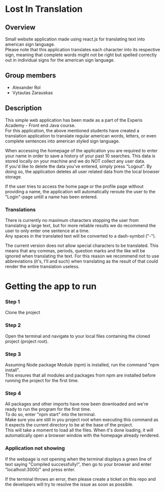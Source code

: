 # Lost In Translation

## Overview
Small website application made using react.js for translating text into american sign language.  
Please note that this application translates each character into its respective sign, meaning that complete words might not be right but spelled correctly out in individual signs for the american sign language.

## Group members

<ul>
    <li> Alexander Rol </li>
    <li> Vytautas Zarauskas </li>
</ul>

## Description

This simple web application has been made as a part of the Experis Academy - Front end Java course.  
For this application, the above mentioned students have created a translation application to translate regular american words, letters, or even complete sentences into american styled sign language.  

When accessing the homepage of the application you are required to enter your name in order to save a history of your past 10 searches. This data is stored locally on your machine and we do NOT collect any user data.  
If you'd like to delete the data you've entered, simply press "Logout". By doing so, the application deletes all user related data from the local browser storage.

If the user tries to access the home page or the profile page without providing a name, the application will automatically reroute the user to the "Login"-page untill a name has been entered.

### Translations
There is currently no maximum characters stopping the user from translating a large text, but for more reliable results we do recommend the user to only enter one sentence at a time.  
Any spaces in the translated text will be converted to a dash-symbol ("-").  

The current version does not allow special characters to be translated. This means that any commas, periods, question marks and the like will be ignored when translating the text. For this reason we recommend not to use abbreviations (it's, I'll and such) when translating as the result of that could render the entire translation useless. 

# Getting the app to run
### Step 1
Clone the project

### Step 2
Open the terminal and navigate to your local files containing the cloned project (project root).

### Step 3
Assuming Node package Module (npm) is installed, run the command "npm install".  
This ensures that all modules and packages from npm are installed before running the project for the first time.

### Step 4
All packages and other imports have now been downloaded and we're ready to run the program for the first time.  
To do so, enter "npm start" into the terminal.  
Make sure you are still in you project root when executing this command as it expects the current directory to be at the base of the project.  
This will take a moment to load all the files. When it's done loading, it will automatically open a browser window with the homepage already rendered.

### Application not showing
If the webpage is not opening when the terminal displays a green line of text saying "Compiled successfully!", then go to your browser and enter "localhost:3000/" and press enter.

If the terminal throws an error, then please create a ticket on this repo and the developers will try to resolve the issue as soon as possible.